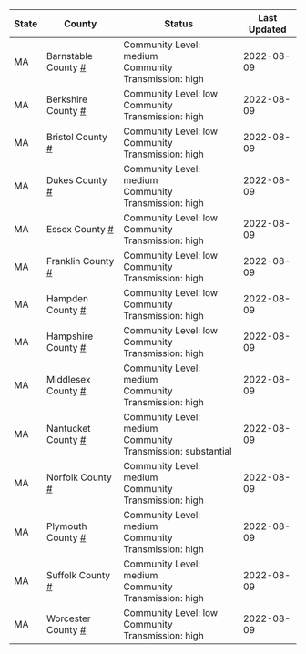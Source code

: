 State | County | Status | Last Updated
--- | --- | --- | --- 
MA | Barnstable County <a href="#barnstable_county">#</a> | <a name="barnstable_county"></a>Community Level: medium<br/>Community Transmission: high | 2022-08-09
MA | Berkshire County <a href="#berkshire_county">#</a> | <a name="berkshire_county"></a>Community Level: low<br/>Community Transmission: high | 2022-08-09
MA | Bristol County <a href="#bristol_county">#</a> | <a name="bristol_county"></a>Community Level: low<br/>Community Transmission: high | 2022-08-09
MA | Dukes County <a href="#dukes_county">#</a> | <a name="dukes_county"></a>Community Level: medium<br/>Community Transmission: high | 2022-08-09
MA | Essex County <a href="#essex_county">#</a> | <a name="essex_county"></a>Community Level: low<br/>Community Transmission: high | 2022-08-09
MA | Franklin County <a href="#franklin_county">#</a> | <a name="franklin_county"></a>Community Level: low<br/>Community Transmission: high | 2022-08-09
MA | Hampden County <a href="#hampden_county">#</a> | <a name="hampden_county"></a>Community Level: low<br/>Community Transmission: high | 2022-08-09
MA | Hampshire County <a href="#hampshire_county">#</a> | <a name="hampshire_county"></a>Community Level: low<br/>Community Transmission: high | 2022-08-09
MA | Middlesex County <a href="#middlesex_county">#</a> | <a name="middlesex_county"></a>Community Level: medium<br/>Community Transmission: high | 2022-08-09
MA | Nantucket County <a href="#nantucket_county">#</a> | <a name="nantucket_county"></a>Community Level: medium<br/>Community Transmission: substantial | 2022-08-09
MA | Norfolk County <a href="#norfolk_county">#</a> | <a name="norfolk_county"></a>Community Level: medium<br/>Community Transmission: high | 2022-08-09
MA | Plymouth County <a href="#plymouth_county">#</a> | <a name="plymouth_county"></a>Community Level: medium<br/>Community Transmission: high | 2022-08-09
MA | Suffolk County <a href="#suffolk_county">#</a> | <a name="suffolk_county"></a>Community Level: medium<br/>Community Transmission: high | 2022-08-09
MA | Worcester County <a href="#worcester_county">#</a> | <a name="worcester_county"></a>Community Level: low<br/>Community Transmission: high | 2022-08-09
